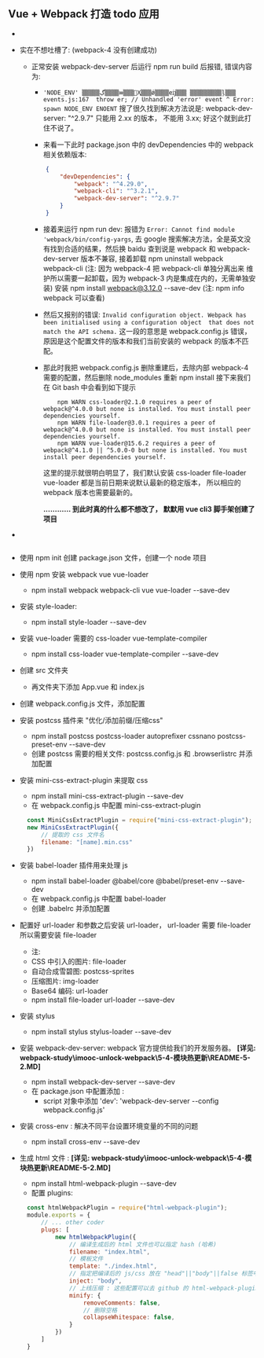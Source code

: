 ## Vue + Webpack 打造 todo 应用

- ~~~~~~~~~~~~~~~~~~~~~~~~~~~~

- 实在不想吐槽了: (webpack-4 没有创建成功)
    + 正常安装 webpack-dev-server 后运行 npm run build 后报错, 错误内容为: 
        - `'NODE_ENV' ▒▒▒▒▒ڲ▒▒▒▒ⲿ▒▒▒Ҳ▒▒▒ǿ▒▒▒▒еĳ▒▒▒ ▒▒▒▒▒▒▒▒▒ļ▒▒▒ events.js:167 
            throw er; // Unhandled 'error' event ^ Error: spawn NODE_ENV ENOENT`
          搜了很久找到解决方法说是: webpack-dev-server: "^2.9.7" 只能用 2.xx 的版本，
          不能用 3.xx; 好这个就到此打住不说了。
          
        - 来看一下此时 package.json 中的 devDependencies 中的 webpack 相关依赖版本: 
        ```json
            {
                "devDependencies": {
                    "webpack": "^4.29.0",
                    "webpack-cli": "^3.2.1",
                    "webpack-dev-server": "^2.9.7"
                }
            }
        ```
        - 接着来运行 npm run dev: 报错为 
            ```Error: Cannot find module 'webpack/bin/config-yargs```,
          去 google 搜索解决方法，全是英文没有找到合适的结果，然后换 baidu 查到说是 webpack 和 webpack-dev-server
          版本不兼容, 接着卸载 npm uninstall webpack webpack-cli (注: 因为 webpack-4 把 webpack-cli 单独分离出来
          维护所以需要一起卸载，因为 webpack-3 内是集成在内的，无需单独安装) 
          安装 npm install webpack@3.12.0 --save-dev (注: npm info webpack 可以查看)
          
        - 然后又报别的错误: 
            ``Invalid configuration object. Webpack has been initialised using a configuration object 
            that does not match the API schema.`` 
          这一段的意思是 webpack.config.js 错误，原因是这个配置文件的版本和我们当前安装的 webpack 的版本不匹配。 
          
        - 那此时我把 webpack.config.js 删除重建后，去除内部 webpack-4 需要的配置，然后删除 node_modules 重新 npm install
          接下来我们在 Git bash 中会看到如下提示 
          ```
              npm WARN css-loader@2.1.0 requires a peer of webpack@^4.0.0 but none is installed. You must install peer dependencies yourself.
              npm WARN file-loader@3.0.1 requires a peer of webpack@^4.0.0 but none is installed. You must install peer dependencies yourself.
              npm WARN vue-loader@15.6.2 requires a peer of webpack@^4.1.0 || ^5.0.0-0 but none is installed. You must install peer dependencies yourself.
          ```
          这里的提示就很明白明显了，我们默认安装 css-loader file-loader vue-loader 都是当前日期来说默认最新的稳定版本，
          所以相应的 webpack 版本也需要最新的。
          
          **............ 到此时真的什么都不想改了，
          默默用 vue cli3 脚手架创建了项目**
- ~~~~~~~~~~~~~~~~~~~~~~~~~~~~



- 使用 npm init 创建 package.json 文件，创建一个 node 项目

- 使用 npm 安装 webpack vue vue-loader
    + npm install webpack webpack-cli vue vue-loader --save-dev
    
- 安装 style-loader: 
    + npm install style-loader --save-dev
        
- 安装 vue-loader 需要的 css-loader  vue-template-compiler
    + npm install css-loader vue-template-compiler --save-dev
    
- 创建 src 文件夹
    + 再文件夹下添加 App.vue 和 index.js
    
- 创建 webpack.config.js 文件，添加配置

- 安装 postcss 插件来 "优化/添加前缀/压缩css" 
    + npm install postcss postcss-loader autoprefixer cssnano postcss-preset-env --save-dev
    + 创建 postcss 需要的相关文件: postcss.config.js 和 .browserlistrc 并添加配置

- 安装 mini-css-extract-plugin 来提取 css
    + npm install mini-css-extract-plugin --save-dev
    + 在 webpack.config.js 中配置 mini-css-extract-plugin
    ```javascript
      const MiniCssExtractPlugin = require("mini-css-extract-plugin");
      new MiniCssExtractPlugin({
          // 提取的 css 文件名
          filename: "[name].min.css"
      })
    ```
    
- 安装 babel-loader 插件用来处理 js
    + npm install babel-loader @babel/core @babel/preset-env  --save-dev
    + 在 webpack.config.js 中配置 babel-loader
    + 创建 .babelrc 并添加配置
    
- 配置好 url-loader 和参数之后安装 url-loader， url-loader 需要 file-loader
   所以需要安装 file-loader 
   + 注: 
    - CSS 中引入的图片: file-loader
    - 自动合成雪碧图: postcss-sprites
    - 压缩图片: img-loader
    - Base64 编码: url-loader
   + npm install file-loader  url-loader --save-dev
   
- 安装 stylus 
   + npm install stylus stylus-loader --save-dev
  
- 安装 webpack-dev-server: webpack 官方提供给我们的开发服务器。 **[详见: webpack-study\imooc-unlock-webpack\5-4-模块热更新\README-5-2.MD]**
    + npm install webpack-dev-server --save-dev 
    + 在 package.json 中配置添加 : 
        - script 对象中添加 'dev': 'webpack-dev-server --config webpack.config.js'
- 安装 cross-env : 解决不同平台设置环境变量的不同的问题
    + npm install cross-env --save-dev
- 生成 html 文件 : **[详见: webpack-study\imooc-unlock-webpack\5-4-模块热更新\README-5-2.MD]**
    + npm install html-webpack-plugin --save-dev
    + 配置 plugins: 
    ```javascript
      const htmlWebpackPlugin = require("html-webpack-plugin");
      module.exports = {
          // ... other coder
          plugs: [
              new htmlWebpackPlugin({
                  // 编译生成后的 html 文件也可以指定 hash (哈希)
                  filename: "index.html",
                  // 模板文件
                  template: "./index.html",
                  // 指定把编译后的 js/css 放在 "head"||"body"||false 标签中
                  inject: "body",
                  // 上线压缩 : 这些配置可以去 github 的 html-webpack-plugin 库中查看
                  minify: {
                      removeComments: false,
                      // 删除空格
                      collapseWhitespace: false,
                  }
              })
          ]
      }
    ```    
      